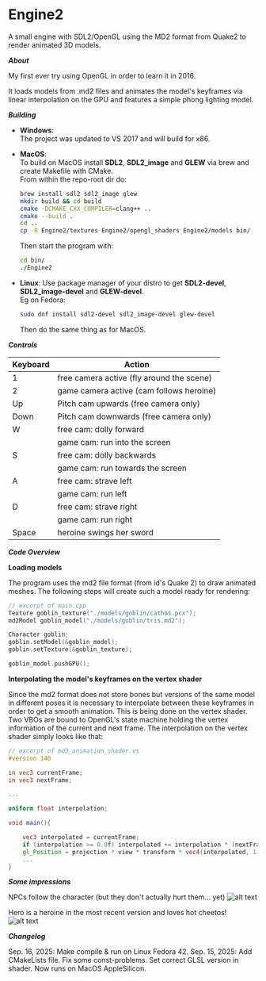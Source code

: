 # Engine2
A small engine with SDL2/OpenGL using the MD2 format from Quake2 to render animated 3D models.

***About***

My first ever try using OpenGL in order to learn it in 2016.

It loads models from .md2 files and animates the model's keyframes via linear interpolation on the GPU
and features a simple phong lighting model.

***Building***

- **Windows**:  
  The project was updated to VS 2017 and will build for x86.

- **MacOS**:  
  To build on MacOS install **SDL2**, **SDL2_image** and **GLEW** via brew and create Makefile with CMake.  
  From within the repo-root dir do:
  ```bash
  brew install sdl2 sdl2_image glew
  mkdir build && cd build
  cmake -DCMAKE_CXX_COMPILER=clang++ ..
  cmake --build .
  cd ..
  cp -R Engine2/textures Engine2/opengl_shaders Engine2/models bin/
  ```
  Then start the program with:
  ```bash
  cd bin/
  ./Engine2
  ```
- **Linux**:
  Use package manager of your distro to get **SDL2-devel**, **SDL2_image-devel** and **GLEW-devel**.  
  Eg on Fedora:
  ```bash
  sudo dnf install sdl2-devel sdl2_image-devel glew-devel
  ```
  Then do the same thing as for MacOS.

***Controls***

|Keyboard   |Action                                       |
|-----------|---------------------------------------------|
|1          |free camera active (fly around the scene)    |
|2          |game camera active (cam follows heroine)     |
|Up         |Pitch cam upwards (free camera only)         |
|Down       |Pitch cam downwards (free camera only)       |
|W          |free cam: dolly forward                      |
|           |game cam: run into the screen                |
|S          |free cam: dolly backwards                    |
|           |game cam: run towards the screen             |
|A          |free cam: strave left                        |
|           |game cam: run left                           |
|D          |free cam: strave right                       | 
|           |game cam: run right                          |
|Space      |heroine swings her sword    				  |

***Code Overview***

****Loading models****

The program uses the md2 file format (from id's Quake 2) to draw animated
meshes. The following steps will create such a model ready for rendering:

```Cpp
// excerpt of main.cpp
Texture goblin_texture("./models/goblin/cathos.pcx");
md2Model goblin_model("./models/goblin/tris.md2");

Character goblin;
goblin.setModel(&goblin_model);
goblin.setTexture(&goblin_texture);

goblin_model.pushGPU();
```

****Interpolating the model's keyframes on the vertex shader****

Since the md2 format does not store bones but versions of the same
model in different poses it is necessary to interpolate between these
keyframes in order to get a smooth animation. This is being done on the
vertex shader. Two VBOs are bound to OpenGL's state machine holding the
vertex information of the current and next frame.
The interpolation on the vertex shader simply looks like that:

```glsl
// excerpt of md2_animation_shader.vs
#version 140

in vec3 currentFrame;
in vec3 nextFrame;

...

uniform float interpolation;

void main(){

	vec3 interpolated = currentFrame;
	if (interpolation >= 0.0f) interpolated += interpolation * (nextFrame - currentFrame);
	gl_Position = projection * view * transform * vec4(interpolated, 1.0f);
	...
}
```



***Some impressions***

NPCs follow the character (but they don't actually hurt them... yet)
![alt text](https://github.com/michaeleggers/Engine2/blob/master/Engine2%202016-11-29%2010-58-18-29.gif "engine in action")

Hero is a heroine in the most recent version and loves hot cheetos!
![alt text](https://github.com/michaeleggers/Engine2/blob/master/heroine3.gif "phong illumination model")

***Changelog***

Sep. 16, 2025: Make compile & run on Linux Fedora 42.
Sep. 15, 2025: Add CMakeLists file. Fix some const-problems. Set correct GLSL version in shader. Now runs on MacOS AppleSilicon.
